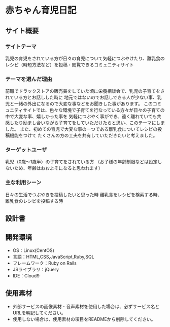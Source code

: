 # 赤ちゃん育児日記

## サイト概要
### サイトテーマ
乳児の育児をされている方が日々の育児について気軽につぶやけたり、離乳食のレシピ（時短方法など）を投稿・閲覧できるコミュニティサイト

### テーマを選んだ理由
前職でドラックストアの販売員をしていた頃に栄養相談会で、乳児の子育てをされている方とお話しした時に
地元ではないのでお話しできる人が少ない事、乳児と一緒の外出になるので大変な事などをお聞きした事があります。
このコミュニティサイトでは、色々な環境で子育てを行なっている方々が日々の子育ての中で大変な事、嬉しかった事を
気軽につぶやく事ができ、遠く離れていても共感したり励まし合いながら子育てをしていただけたらと思い、このテーマにしました。
また、初めての育児で大変な事の一つである離乳食についてレシピの投稿機能をつけて
たくさんの方の工夫を共有していただきたいと考えました。

### ターゲットユーザ
乳児（0歳〜1歳半）の子育てをされている方
（お子様の年齢制限などは設定しないため、年齢はおおよそになると思われます）

### 主な利用シーン
日々の生活でつぶやきを投稿したいと思った時
離乳食をレシピを検索する時、離乳食のレシピを投稿する時

## 設計書


## 開発環境
- OS：Linux(CentOS)
- 言語：HTML,CSS,JavaScript,Ruby,SQL
- フレームワーク：Ruby on Rails
- JSライブラリ：jQuery
- IDE：Cloud9

## 使用素材
- 外部サービスの画像素材・音声素材を使用した場合は、必ずサービス名とURLを明記してください。
- 使用しない場合は、使用素材の項目をREADMEから削除してください。
